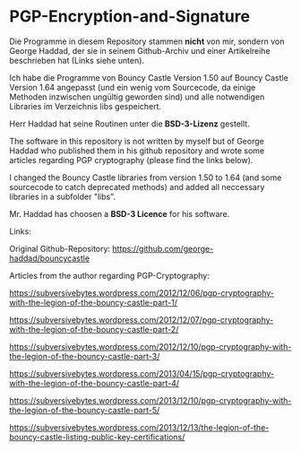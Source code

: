 # PGP-Encryption-and-Signature

Die Programme in diesem Repository stammen <b>nicht</b> von mir, sondern von George Haddad, der sie in seinem Github-Archiv und einer Artikelreihe beschrieben hat (Links siehe unten).

Ich habe die Programme von Bouncy Castle Version 1.50 auf Bouncy Castle Version 1.64 angepasst (und ein wenig vom Sourcecode, da einige Methoden inzwischen ungültig geworden sind) und alle notwendigen Libraries im Verzeichnis libs gespeichert.

Herr Haddad hat seine Routinen unter die <b>BSD-3-Lizenz</b> gestellt.

The software in this repository is not written by myself but of George Haddad who published them in his github repository and wrote some articles regarding PGP cryptography (please find the links below).

I changed the Bouncy Castle libraries from version 1.50 to 1.64 (and some sourcecode to catch deprecated methods) and added all neccessary libraries in a subfolder "libs".

Mr. Haddad has choosen a <b>BSD-3 Licence</b> for his software.

Links:

Original Github-Repository: https://github.com/george-haddad/bouncycastle

Articles from the author regarding PGP-Cryptography:

https://subversivebytes.wordpress.com/2012/12/06/pgp-cryptography-with-the-legion-of-the-bouncy-castle-part-1/

https://subversivebytes.wordpress.com/2012/12/07/pgp-cryptography-with-the-legion-of-the-bouncy-castle-part-2/

https://subversivebytes.wordpress.com/2012/12/10/pgp-cryptography-with-the-legion-of-the-bouncy-castle-part-3/

https://subversivebytes.wordpress.com/2013/04/15/pgp-cryptography-with-the-legion-of-the-bouncy-castle-part-4/

https://subversivebytes.wordpress.com/2013/12/10/pgp-cryptography-with-the-legion-of-the-bouncy-castle-part-5/

https://subversivebytes.wordpress.com/2013/12/13/the-legion-of-the-bouncy-castle-listing-public-key-certifications/
